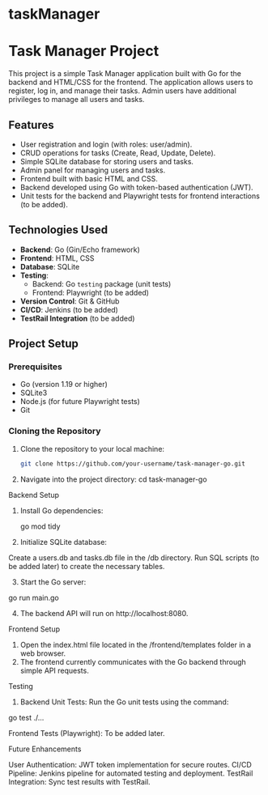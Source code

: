 # taskManager

# Task Manager Project

This project is a simple Task Manager application built with Go for the backend and HTML/CSS for the frontend. The application allows users to register, log in, and manage their tasks. Admin users have additional privileges to manage all users and tasks.

## Features

- User registration and login (with roles: user/admin).
- CRUD operations for tasks (Create, Read, Update, Delete).
- Simple SQLite database for storing users and tasks.
- Admin panel for managing users and tasks.
- Frontend built with basic HTML and CSS.
- Backend developed using Go with token-based authentication (JWT).
- Unit tests for the backend and Playwright tests for frontend interactions (to be added).

## Technologies Used

- **Backend**: Go (Gin/Echo framework)
- **Frontend**: HTML, CSS
- **Database**: SQLite
- **Testing**:
  - Backend: Go `testing` package (unit tests)
  - Frontend: Playwright (to be added)
- **Version Control**: Git & GitHub
- **CI/CD**: Jenkins (to be added)
- **TestRail Integration** (to be added)

## Project Setup

### Prerequisites

- Go (version 1.19 or higher)
- SQLite3
- Node.js (for future Playwright tests)
- Git

### Cloning the Repository

1. Clone the repository to your local machine:
   ```bash
   git clone https://github.com/your-username/task-manager-go.git

2. Navigate into the project directory:
    cd task-manager-go
   
Backend Setup

1. Install Go dependencies:

    go mod tidy

2. Initialize SQLite database:

  Create a users.db and tasks.db file in the /db directory.
  Run SQL scripts (to be added later) to create the necessary tables.

3. Start the Go server:

  go run main.go
  
4. The backend API will run on http://localhost:8080.

Frontend Setup

1. Open the index.html file located in the /frontend/templates folder in a web browser.
2. The frontend currently communicates with the Go backend through simple API requests.

Testing

1. Backend Unit Tests: Run the Go unit tests using the command:
   
  go test ./...

Frontend Tests (Playwright): To be added later.

Future Enhancements

User Authentication: JWT token implementation for secure routes.
CI/CD Pipeline: Jenkins pipeline for automated testing and deployment.
TestRail Integration: Sync test results with TestRail.
